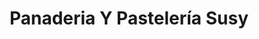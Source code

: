 ---
title: "Panaderia Y Pastelería Susy"
url: /quito/panaderia-y-pasteleria-susy/
shop: panadería
---